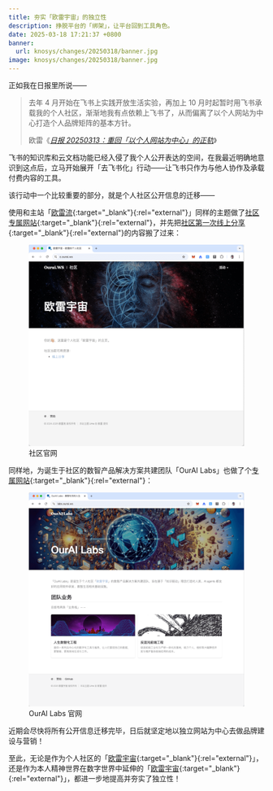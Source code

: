 ```yaml
---
title: 夯实「欧雷宇宙」的独立性
description: 挣脱平台的「绑架」，让平台回到工具角色。
date: 2025-03-18 17:21:37 +0800
banner:
  url: knosys/changes/20250318/banner.jpg
image: knosys/changes/20250318/banner.jpg
---
```


正如我在日报里所说——

<blockquote>
  <p>去年 4 月开始在飞书上实践开放生活实验，再加上 10 月时起暂时用飞书承载我的个人社区，渐渐地我有点依赖上飞书了，从而偏离了以个人网站为中心打造个人品牌矩阵的基本方针。</p>
  <footer>欧雷《<cite><a href="https://s.ourai.ws/dailies/m87hl89s/" rel="external" target="_blank">日报 20250313：重回「以个人网站为中心」的正轨</a></cite>》</footer>
</blockquote>

飞书的知识库和云文档功能已经入侵了我个人公开表达的空间，在我最近明确地意识到这点后，立马开始展开「去飞书化」行动——让飞书只作为与他人协作及承载付费内容的工具。

该行动中一个比较重要的部分，就是个人社区公开信息的迁移——

使用和主站「[欧雷流](https://ourai.ws/){:target="_blank"}{:rel="external"}」同样的主题做了[社区专属网站](https://c.ourai.ws/){:target="_blank"}{:rel="external"}，并先把[社区第一次线上分享](https://c.ourai.ws/meetings/m7g5e2o0/){:target="_blank"}{:rel="external"}的内容搬了过来：

<figure>
  <img src="/knosys/changes/20250318/community-homepage.png" alt="社区官网">
  <figcaption>社区官网</figcaption>
</figure>

同样地，为诞生于社区的数智产品解决方案共建团队「OurAI Labs」也做了个[专属网站](https://labs.ourai.ws/){:target="_blank"}{:rel="external"}：

<figure>
  <img src="/knosys/changes/20250318/ourailabs-homepage.png" alt="OurAI Labs 官网">
  <figcaption>OurAI Labs 官网</figcaption>
</figure>

近期会尽快将所有公开信息迁移完毕，日后就坚定地以独立网站为中心去做品牌建设与营销！

至此，无论是作为个人社区的「[欧雷宇宙](https://c.ourai.ws/){:target="_blank"}{:rel="external"}」，还是作为本人精神世界在数字世界中延伸的「[欧雷宇宙](https://meta.ourai.ws/){:target="_blank"}{:rel="external"}」，都进一步地提高并夯实了独立性！
